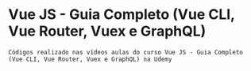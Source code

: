 # Vue JS - Guia Completo (Vue CLI, Vue Router, Vuex e GraphQL)

```
Códigos realizado nas vídeos aulas do curso Vue JS - Guia Completo (Vue CLI, Vue Router, Vuex e GraphQL) na Udemy
